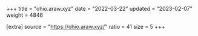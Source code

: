 +++
title = "ohio.araw.xyz"
date = "2022-03-22"
updated = "2023-02-07"
weight = 4846

[extra]
source = "https://ohio.araw.xyz/"
ratio = 41
size = 5
+++
